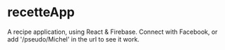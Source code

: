 # recetteApp
A recipe application, using React &amp; Firebase. Connect with Facebook, or add '/pseudo/Michel' in the url to see it work.
